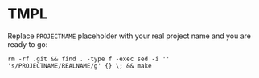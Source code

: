 TMPL
====

Replace `PROJECTNAME` placeholder with your real project name and you are ready to go:

    rm -rf .git && find . -type f -exec sed -i '' 's/PROJECTNAME/REALNAME/g' {} \; && make
